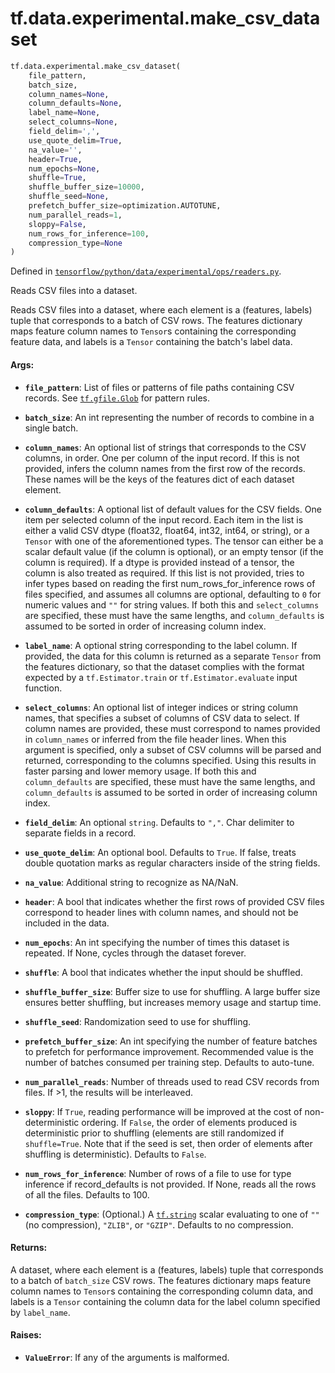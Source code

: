 <div itemscope itemtype="http://developers.google.com/ReferenceObject">
<meta itemprop="name" content="tf.data.experimental.make_csv_dataset" />
<meta itemprop="path" content="Stable" />
</div>

# tf.data.experimental.make_csv_dataset

``` python
tf.data.experimental.make_csv_dataset(
    file_pattern,
    batch_size,
    column_names=None,
    column_defaults=None,
    label_name=None,
    select_columns=None,
    field_delim=',',
    use_quote_delim=True,
    na_value='',
    header=True,
    num_epochs=None,
    shuffle=True,
    shuffle_buffer_size=10000,
    shuffle_seed=None,
    prefetch_buffer_size=optimization.AUTOTUNE,
    num_parallel_reads=1,
    sloppy=False,
    num_rows_for_inference=100,
    compression_type=None
)
```



Defined in [`tensorflow/python/data/experimental/ops/readers.py`](/code/stable/tensorflow/python/data/experimental/ops/readers.py).

Reads CSV files into a dataset.

Reads CSV files into a dataset, where each element is a (features, labels)
tuple that corresponds to a batch of CSV rows. The features dictionary
maps feature column names to `Tensor`s containing the corresponding
feature data, and labels is a `Tensor` containing the batch's label data.

#### Args:

* <b>`file_pattern`</b>: List of files or patterns of file paths containing CSV
    records. See <a href="../../../tf/gfile/Glob.md"><code>tf.gfile.Glob</code></a> for pattern rules.
* <b>`batch_size`</b>: An int representing the number of records to combine
    in a single batch.
* <b>`column_names`</b>: An optional list of strings that corresponds to the CSV
    columns, in order. One per column of the input record. If this is not
    provided, infers the column names from the first row of the records.
    These names will be the keys of the features dict of each dataset element.
* <b>`column_defaults`</b>: A optional list of default values for the CSV fields. One
    item per selected column of the input record. Each item in the list is
    either a valid CSV dtype (float32, float64, int32, int64, or string), or a
    `Tensor` with one of the aforementioned types. The tensor can either be
    a scalar default value (if the column is optional), or an empty tensor (if
    the column is required). If a dtype is provided instead of a tensor, the
    column is also treated as required. If this list is not provided, tries
    to infer types based on reading the first num_rows_for_inference rows of
    files specified, and assumes all columns are optional, defaulting to `0`
    for numeric values and `""` for string values. If both this and
    `select_columns` are specified, these must have the same lengths, and
    `column_defaults` is assumed to be sorted in order of increasing column
    index.
* <b>`label_name`</b>: A optional string corresponding to the label column. If
    provided, the data for this column is returned as a separate `Tensor` from
    the features dictionary, so that the dataset complies with the format
    expected by a `tf.Estimator.train` or `tf.Estimator.evaluate` input
    function.
* <b>`select_columns`</b>: An optional list of integer indices or string column
    names, that specifies a subset of columns of CSV data to select. If
    column names are provided, these must correspond to names provided in
    `column_names` or inferred from the file header lines. When this argument
    is specified, only a subset of CSV columns will be parsed and returned,
    corresponding to the columns specified. Using this results in faster
    parsing and lower memory usage. If both this and `column_defaults` are
    specified, these must have the same lengths, and `column_defaults` is
    assumed to be sorted in order of increasing column index.
* <b>`field_delim`</b>: An optional `string`. Defaults to `","`. Char delimiter to
    separate fields in a record.
* <b>`use_quote_delim`</b>: An optional bool. Defaults to `True`. If false, treats
    double quotation marks as regular characters inside of the string fields.
* <b>`na_value`</b>: Additional string to recognize as NA/NaN.
* <b>`header`</b>: A bool that indicates whether the first rows of provided CSV files
    correspond to header lines with column names, and should not be included
    in the data.
* <b>`num_epochs`</b>: An int specifying the number of times this dataset is repeated.
    If None, cycles through the dataset forever.
* <b>`shuffle`</b>: A bool that indicates whether the input should be shuffled.
* <b>`shuffle_buffer_size`</b>: Buffer size to use for shuffling. A large buffer size
    ensures better shuffling, but increases memory usage and startup time.
* <b>`shuffle_seed`</b>: Randomization seed to use for shuffling.
* <b>`prefetch_buffer_size`</b>: An int specifying the number of feature
    batches to prefetch for performance improvement. Recommended value is the
    number of batches consumed per training step. Defaults to auto-tune.

* <b>`num_parallel_reads`</b>: Number of threads used to read CSV records from files.
    If >1, the results will be interleaved.
* <b>`sloppy`</b>: If `True`, reading performance will be improved at
    the cost of non-deterministic ordering. If `False`, the order of elements
    produced is deterministic prior to shuffling (elements are still
    randomized if `shuffle=True`. Note that if the seed is set, then order
    of elements after shuffling is deterministic). Defaults to `False`.
* <b>`num_rows_for_inference`</b>: Number of rows of a file to use for type inference
    if record_defaults is not provided. If None, reads all the rows of all
    the files. Defaults to 100.
* <b>`compression_type`</b>: (Optional.) A <a href="../../../tf.md#string"><code>tf.string</code></a> scalar evaluating to one of
    `""` (no compression), `"ZLIB"`, or `"GZIP"`. Defaults to no compression.


#### Returns:

A dataset, where each element is a (features, labels) tuple that corresponds
to a batch of `batch_size` CSV rows. The features dictionary maps feature
column names to `Tensor`s containing the corresponding column data, and
labels is a `Tensor` containing the column data for the label column
specified by `label_name`.


#### Raises:

* <b>`ValueError`</b>: If any of the arguments is malformed.